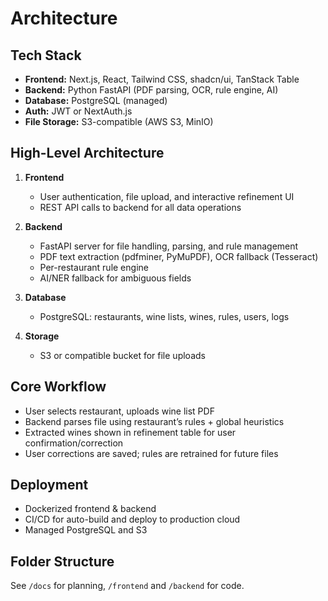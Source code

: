 # Architecture

## Tech Stack
- **Frontend:** Next.js, React, Tailwind CSS, shadcn/ui, TanStack Table
- **Backend:** Python FastAPI (PDF parsing, OCR, rule engine, AI)
- **Database:** PostgreSQL (managed)
- **Auth:** JWT or NextAuth.js
- **File Storage:** S3-compatible (AWS S3, MinIO)

## High-Level Architecture
1. **Frontend**
    - User authentication, file upload, and interactive refinement UI
    - REST API calls to backend for all data operations

2. **Backend**
    - FastAPI server for file handling, parsing, and rule management
    - PDF text extraction (pdfminer, PyMuPDF), OCR fallback (Tesseract)
    - Per-restaurant rule engine
    - AI/NER fallback for ambiguous fields

3. **Database**
    - PostgreSQL: restaurants, wine lists, wines, rules, users, logs

4. **Storage**
    - S3 or compatible bucket for file uploads

## Core Workflow
- User selects restaurant, uploads wine list PDF
- Backend parses file using restaurant’s rules + global heuristics
- Extracted wines shown in refinement table for user confirmation/correction
- User corrections are saved; rules are retrained for future files

## Deployment
- Dockerized frontend & backend
- CI/CD for auto-build and deploy to production cloud
- Managed PostgreSQL and S3

## Folder Structure
See `/docs` for planning, `/frontend` and `/backend` for code.
